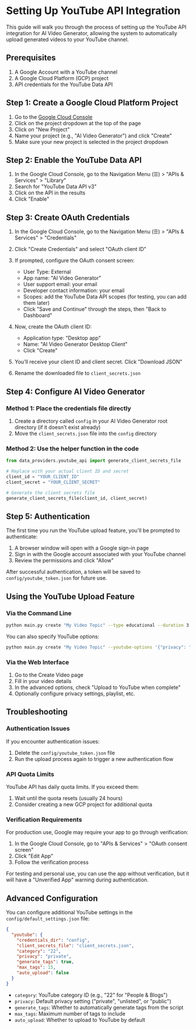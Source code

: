 # Setting Up YouTube API Integration

This guide will walk you through the process of setting up the YouTube API integration for AI Video Generator, allowing the system to automatically upload generated videos to your YouTube channel.

## Prerequisites

1. A Google Account with a YouTube channel
2. A Google Cloud Platform (GCP) project
3. API credentials for the YouTube Data API

## Step 1: Create a Google Cloud Platform Project

1. Go to the [Google Cloud Console](https://console.cloud.google.com/)
2. Click on the project dropdown at the top of the page
3. Click on "New Project"
4. Name your project (e.g., "AI Video Generator") and click "Create"
5. Make sure your new project is selected in the project dropdown

## Step 2: Enable the YouTube Data API

1. In the Google Cloud Console, go to the Navigation Menu (☰) > "APIs & Services" > "Library"
2. Search for "YouTube Data API v3"
3. Click on the API in the results
4. Click "Enable"

## Step 3: Create OAuth Credentials

1. In the Google Cloud Console, go to the Navigation Menu (☰) > "APIs & Services" > "Credentials"
2. Click "Create Credentials" and select "OAuth client ID"
3. If prompted, configure the OAuth consent screen:
   - User Type: External
   - App name: "AI Video Generator"
   - User support email: your email
   - Developer contact information: your email
   - Scopes: add the YouTube Data API scopes (for testing, you can add them later)
   - Click "Save and Continue" through the steps, then "Back to Dashboard"

4. Now, create the OAuth client ID:
   - Application type: "Desktop app"
   - Name: "AI Video Generator Desktop Client"
   - Click "Create"

5. You'll receive your client ID and client secret. Click "Download JSON"
6. Rename the downloaded file to `client_secrets.json`

## Step 4: Configure AI Video Generator

### Method 1: Place the credentials file directly

1. Create a directory called `config` in your AI Video Generator root directory (if it doesn't exist already)
2. Move the `client_secrets.json` file into the `config` directory

### Method 2: Use the helper function in the code

```python
from data_providers.youtube_api import generate_client_secrets_file

# Replace with your actual client ID and secret
client_id = "YOUR_CLIENT_ID"
client_secret = "YOUR_CLIENT_SECRET"

# Generate the client secrets file
generate_client_secrets_file(client_id, client_secret)
```

## Step 5: Authentication

The first time you run the YouTube upload feature, you'll be prompted to authenticate:

1. A browser window will open with a Google sign-in page
2. Sign in with the Google account associated with your YouTube channel
3. Review the permissions and click "Allow"

After successful authentication, a token will be saved to `config/youtube_token.json` for future use.

## Using the YouTube Upload Feature

### Via the Command Line

```bash
python main.py create "My Video Topic" --type educational --duration 3 --youtube
```

You can also specify YouTube options:

```bash
python main.py create "My Video Topic" --youtube-options '{"privacy": "unlisted", "tags": ["AI", "Tutorial"]}'
```

### Via the Web Interface

1. Go to the Create Video page
2. Fill in your video details
3. In the advanced options, check "Upload to YouTube when complete"
4. Optionally configure privacy settings, playlist, etc.

## Troubleshooting

### Authentication Issues

If you encounter authentication issues:

1. Delete the `config/youtube_token.json` file
2. Run the upload process again to trigger a new authentication flow

### API Quota Limits

YouTube API has daily quota limits. If you exceed them:

1. Wait until the quota resets (usually 24 hours)
2. Consider creating a new GCP project for additional quota

### Verification Requirements

For production use, Google may require your app to go through verification:

1. In the Google Cloud Console, go to "APIs & Services" > "OAuth consent screen"
2. Click "Edit App"
3. Follow the verification process

For testing and personal use, you can use the app without verification, but it will have a "Unverified App" warning during authentication.

## Advanced Configuration

You can configure additional YouTube settings in the `config/default_settings.json` file:

```json
{
  "youtube": {
    "credentials_dir": "config",
    "client_secrets_file": "client_secrets.json",
    "category": "22",
    "privacy": "private",
    "generate_tags": true,
    "max_tags": 15,
    "auto_upload": false
  }
}
```

- `category`: YouTube category ID (e.g., "22" for "People & Blogs")
- `privacy`: Default privacy setting ("private", "unlisted", or "public")
- `generate_tags`: Whether to automatically generate tags from the script
- `max_tags`: Maximum number of tags to include
- `auto_upload`: Whether to upload to YouTube by default
